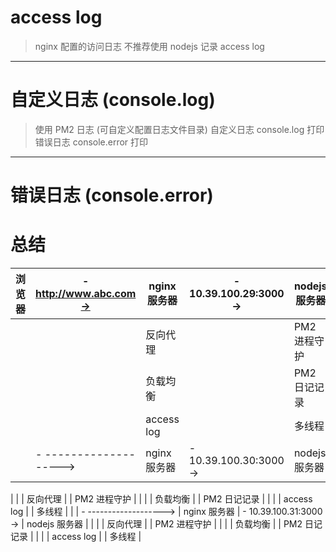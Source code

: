 # access log
> nginx 配置的访问日志
> 不推荐使用 nodejs 记录 access log
-----------------------------------
# 自定义日志 (console.log)
> 使用 PM2 日志 (可自定义配置日志文件目录)
> 自定义日志 console.log 打印
> 错误日志 console.error 打印
------------------------------------
# 错误日志 (console.error)

# 总结

| 浏览器 | - http://www.abc.com-> | nginx 服务器 | - 10.39.100.29:3000 -> | nodejs 服务器 |
|-------|------------------------|-------------|------------------------| ------------ |
|       |                        | 反向代理      |                        | PM2 进程守护  |
|       |                        | 负载均衡      |                        | PM2 日记记录  |
|       |                        | access log   |                        | 多线程       |
|       | - -------------------> | nginx 服务器 | - 10.39.100.30:3000 -> | nodejs 服务器 |

|       |                        | 反向代理      |                        | PM2 进程守护  |
|       |                        | 负载均衡      |                        | PM2 日记记录  |
|       |                        | access log   |                        | 多线程       |
|       | - -------------------> | nginx 服务器 | - 10.39.100.31:3000 -> | nodejs 服务器 |
|       |                        | 反向代理      |                        | PM2 进程守护  |
|       |                        | 负载均衡      |                        | PM2 日记记录  |
|       |                        | access log   |                        | 多线程       |